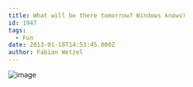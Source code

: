 ```yaml
---
title: What will be there tomorrow? Windows knows!
id: 1947
tags:
  - Fun
date: 2013-01-18T14:53:45.000Z
author: Fabian Wetzel
---
```


![image](https://az275061.vo.msecnd.net/blogmedia/2013/01/image.png "image")

